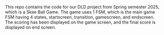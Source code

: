 This repo contains the code for our DLD project from Spring semester 2025, which is a Skee Ball Game. The game uses 1 FSM, which is the main game FSM having 4 states, startscreen, transition, gamescreen, and endscreen. The scoring has been displayed on the game screen, and the final score is displayed on end screen. 
